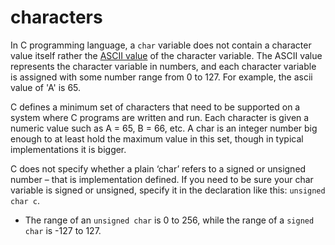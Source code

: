 # characters

In C programming language, a `char` variable does not contain a character value itself rather the [ASCII value](https://www.cs.cmu.edu/~pattis/15-1XX/common/handouts/ascii.html) of the character variable. The ASCII value represents the character variable in numbers, and each character variable is assigned with some number range from 0 to 127. For example, the ascii value of 'A' is 65.

C defines a minimum set of characters that need to be supported on a system where C programs are written and run. Each character is given a numeric value such as A = 65, B = 66, etc. A char is an integer number big enough to at least hold the maximum value in this set, though in typical implementations it is bigger.

C does not specify whether a plain ‘char’ refers to a signed or unsigned number – that is implementation defined. If you need to be sure your char variable is signed or unsigned, specify it in the declaration like this: `unsigned char c`.

- The range of an `unsigned char` is 0 to 256, while the range of a `signed char` is -127 to 127.

